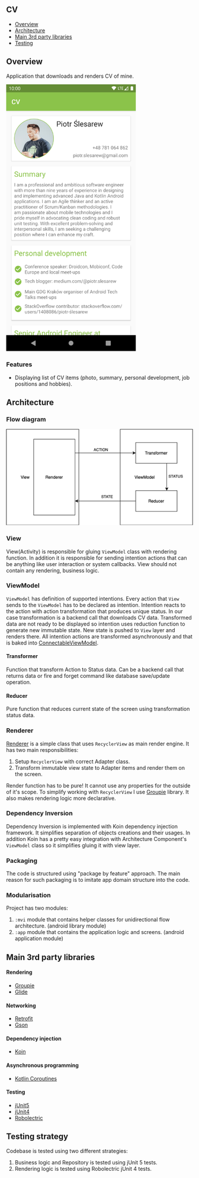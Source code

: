 ## CV

- [Overview](#overview)
- [Architecture](#architecture)
- [Main 3rd party libraries](#main-3rd-party-libraries)
- [Testing](#testing)

## Overview
Application that downloads and renders CV of mine.

<img src="https://github.com/sliskiCode/CV/blob/master/static/screenshot.png?raw=true" alt="drawing" width="350"/>

### Features
+ Displaying list of CV items (photo, summary, personal development, job positions and hobbies). 

## Architecture

### Flow diagram

![](static/diagram.png)

### View
View(Activity) is responsible for gluing `ViewModel` class with rendering function. In addition it is responsible for sending intention actions that can be anything like
user interaction or system callbacks. View should not contain any rendering, business logic.

### ViewModel
`ViewModel` has definition of supported intentions. Every action that `View` sends to the `ViewModel` has to be declared as intention.
Intention reacts to the action with action transformation that produces unique status. In our case transformation is a backend call that 
downloads CV data. Transformed data are not ready to be displayed so intention uses reduction function to generate new immutable state. New
state is pushed to `View` layer and renders there. All intention actions are transformed asynchronously and that is baked into [ConnectableViewModel](../../blob/master/mvi/src/main/kotlin/com/slesarew/mvi/ConnectableViewModel.kt).

#### Transformer
Function that transform Action to Status data. Can be a backend call that returns data or fire and forget command like database save/update operation.

#### Reducer
Pure function that reduces current state of the screen using transformation status data.

### Renderer
[Renderer](../../blob/master/app/src/main/kotlin/com/slesarew/cv/cvscreen/view/renderer/CVRenderer.kt) is a simple class that uses `RecyclerView` as main render engine. It has two main responsibilities:
1. Setup `RecyclerView` with correct Adapter class.
2. Transform immutable view state to Adapter items and render them on the screen.

Render function has to be pure! It cannot use any properties for the outside of it's scope. To simplify working with
`RecyclerView` I use [Groupie](https://github.com/lisawray/groupie) library. It also makes rendering logic more declarative.

### Dependency Inversion
Dependency Inversion is implemented with Koin dependency injection framework. It simplifies separation of objects creations and their usages. In addition Koin has a pretty
easy integration with Architecture Component's `ViewModel` class so it simplifies gluing it with view layer.

### Packaging
The code is structured using "package by feature" approach. The main reason for such packaging
is to imitate app domain structure into the code.

### Modularisation
Project has two modules:
1. `:mvi` module that contains helper classes for unidirectional flow architecture. (android library module)
2. `:app` module that contains the application logic and screens. (android application module)

## Main 3rd party libraries

#### Rendering
- [Groupie](https://github.com/lisawray/groupie)
- [Glide](https://github.com/bumptech/glide)

#### Networking
- [Retrofit](https://github.com/square/retrofit)
- [Gson](https://github.com/google/gson)

#### Dependency injection
- [Koin](https://github.com/InsertKoinIO/koin)

#### Asynchronous programming
- [Kotlin Coroutines](https://github.com/Kotlin/kotlinx.coroutines)

#### Testing
- [jUnit5](https://junit.org/junit5/docs/current/user-guide/)
- [jUnit4](https://junit.org/junit4/)
- [Robolectric](https://github.com/robolectric/robolectric)

## Testing strategy
Codebase is tested using two different strategies:
1. Business logic and Repository is tested using jUnit 5 tests.
2. Rendering logic is tested using Robolectric jUnit 4 tests.